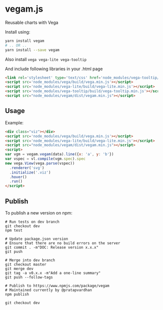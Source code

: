 # vegam.js

Reusable charts with Vega

Install using:

```bash
yarn install vegam
# .. OR ..
yarn install --save vegam
```

Also install `vega vega-lite vega-tooltip`

And include following libraries in your .html page

```html
<link rel='stylesheet' type='text/css' href='node_modules/vega-tooltip/build/vega-tooltip.min.css'>
<script src='node_modules/vega/build/vega.min.js'></script>
<script src='node_modules/vega-lite/build/vega-lite.min.js'></script>
<script src='node_modules/vega-tooltip/build/vega-tooltip.min.js'></script>
<script src="node_modules/vegam/dist/vegam.min.js"></script>
```

## Usage

Example:

```html
<div class="viz"></div>
<script src='node_modules/vega/build/vega.min.js'></script>
<script src='node_modules/vega-lite/build/vega-lite.min.js'></script>
<script src="node_modules/vegam/dist/vegam.min.js"></script>
<script>
var vgm = vegam.vegam(data).line({x: 'a', y: 'b'})
var vspec = vl.compile(vgm.spec).spec
new vega.View(vega.parse(vspec))
  .renderer('svg')
  .initialize('.viz')
  .hover()
  .run()
</script>
```

## Publish

To publish a new version on npm:


```
# Run tests on dev branch
git checkout dev
npm test

# Update package.json version
# Ensure that there are no build errors on the server
git commit . -m"DOC: Release version x.x.x"
git push

# Merge into dev branch
git checkout master
git merge dev
git tag -a v0.x.x -m"Add a one-line summary"
git push --follow-tags

# Publish to https://www.npmjs.com/package/vegam
# Maintained currently by @pratapvardhan
npm publish

git checkout dev
```